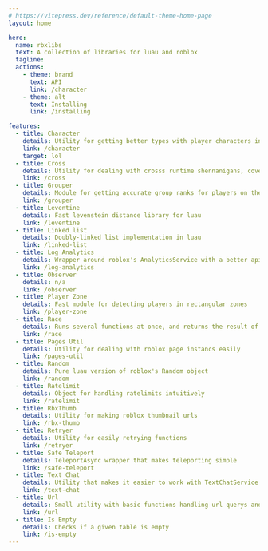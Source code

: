 ```yaml
---
# https://vitepress.dev/reference/default-theme-home-page
layout: home

hero:
  name: rbxlibs
  text: A collection of libraries for luau and roblox
  tagline:
  actions:
    - theme: brand
      text: API
      link: /character
    - theme: alt
      text: Installing
      link: /installing

features:
  - title: Character
    details: Utility for getting better types with player characters in roblox
    link: /character
    target: lol
  - title: Cross
    details: Utility for dealing with crosss runtime shennanigans, covering the bear nessisities
    link: /cross
  - title: Grouper
    details: Module for getting accurate group ranks for players on the server, and detecting rank changes
    link: /grouper
  - title: Leventine
    details: Fast levenstein distance library for luau
    link: /leventine
  - title: Linked list
    details: Doubly-linked list implementation in luau
    link: /linked-list
  - title: Log Analytics
    details: Wrapper around roblox's AnalyticsService with a better api
    link: /log-analytics
  - title: Observer
    details: n/a
    link: /observer
  - title: Player Zone
    details: Fast module for detecting players in rectangular zones
    link: /player-zone
  - title: Race
    details: Runs several functions at once, and returns the result of the function that completes first
    link: /race
  - title: Pages Util
    details: Utility for dealing with roblox page instancs easily
    link: /pages-util
  - title: Random
    details: Pure luau version of roblox's Random object
    link: /random
  - title: Ratelimit
    details: Object for handling ratelimits intuitively
    link: /ratelimit
  - title: RbxThumb
    details: Utility for making roblox thumbnail urls
    link: /rbx-thumb
  - title: Retryer
    details: Utility for easily retrying functions
    link: /retryer
  - title: Safe Teleport
    details: TeleportAsync wrapper that makes teleporting simple
    link: /safe-teleport
  - title: Text Chat
    details: Utility that makes it easier to work with TextChatService
    link: /text-chat
  - title: Url
    details: Small utility with basic functions handling url querys and encoding/decoding urls
    link: /url
  - title: Is Empty
    details: Checks if a given table is empty
    link: /is-empty
---
```


